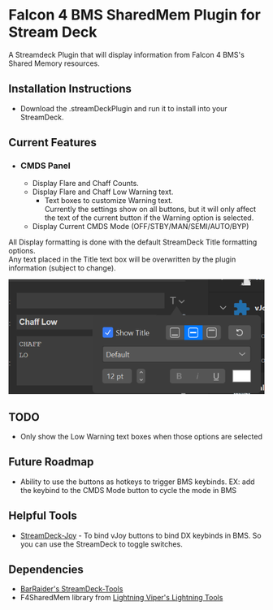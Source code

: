 # Falcon 4 BMS SharedMem Plugin for Stream Deck

A Streamdeck Plugin that will display information from Falcon 4 BMS's Shared Memory resources.

## Installation Instructions
* Download the .streamDeckPlugin and run it to install into your StreamDeck.

## Current Features
* ### CMDS Panel
	* Display Flare and Chaff Counts.
	* Display Flare and Chaff Low Warning text.
		* Text boxes to customize Warning text. <br>Currently the settings show on all buttons, but it will only affect the text of the current button if the Warning option is selected.
	* Display Current CMDS Mode (OFF/STBY/MAN/SEMI/AUTO/BYP)

All Display formatting is done with the default StreamDeck Title formatting options. 
<br>Any text placed in the Title text box will be overwritten by the plugin information (subject to change).

![Title Format Options](./titleformatoption.png)



## TODO
* Only show the Low Warning text boxes when those options are selected

## Future Roadmap
* Ability to use the buttons as hotkeys to trigger BMS keybinds. EX: add the keybind to the CMDS Mode button to cycle the mode in BMS

## Helpful Tools
* [StreamDeck-Joy](https://github.com/ashupp/Streamdeck-vJoy) - To bind vJoy buttons to bind DX keybinds in BMS. So you can use the StreamDeck to toggle switches.


## Dependencies
* [BarRaider's StreamDeck-Tools](https://github.com/BarRaider/streamdeck-tools)
* F4SharedMem library from [Lightning Viper's Lightning Tools](https://github.com/lightningviper/lightningstools)



